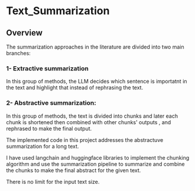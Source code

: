 # Text_Summarization


## Overview
The summarization approaches in the literature are divided into two main branches:

### 1- Extractive summarization
In this group of methods, the LLM decides which sentence is importatnt in the text and highlight that instead of rephrasing the text.

### 2- Abstractive summarization: 
 In this group of methods, the text is divided into chunks and later each chunk is shortened then combined with other chunks' outputs , and rephrased to make the final output.

The implemented code in this project addresses the abstractuve summarization for a long text.

I have used langchain and huggingface libraries to implement the chunking algorithm and use the summarization pipeline to summarize and combine the chunks to make the final abstract for the given text.

There is no limit for the input text size.


